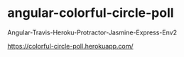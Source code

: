# angular-colorful-circle-poll

Angular-Travis-Heroku-Protractor-Jasmine-Express-Env2

https://colorful-circle-poll.herokuapp.com/
